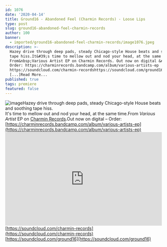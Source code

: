 ```yaml
---
id: 1076
date: '2020-04-14'
title: Ground16 - Abandoned Feel (Charmin Records) - Loose Lips
type: post
slug: ground16-abandoned-feel-charmin-records
author: 100
banner:
  - imported/ground16-abandoned-feel-charmin-records/image1076.jpeg
description: >-
  Hazey drive through deep pads, steady Chicago-style House beats and soothing
  tape hiss.It&#39;s time to mellow out and nod your head, at the same time.
  From&nbsp;Various Artist EP on Charmin Records. Out now on digital &#8211;
  Order: https://charminrecords.bandcamp.com/album/various-artists-ep
  https://soundcloud.com/charmin-recordshttps://soundcloud.com/ground16
  [...]Read More...
published: true
tags: premiere
featured: false
---
```

![image](../imported/ground16-abandoned-feel-charmin-records/image1076.jpeg)Hazey drive through deep pads, steady Chicago-style House beats and soothing tape hiss.  
It's time to mellow out and nod your head, at the same time.From _Various Artist_ EP on [Charmin Records](https://charminrecords.bandcamp.com/).Out now on digital – Order: [](https://charminrecords.bandcamp.com/album/various-artists-ep)[https://charminrecords.bandcamp.com/album/various-artists-ep](https://charminrecords.bandcamp.com/album/various-artists-ep)<iframe width='100%' height='300' scrolling='no' frameborder='no' allow='autoplay' src='https://w.soundcloud.com/player/?url=https%3A//api.soundcloud.com/tracks/798610399&color=%23ff5500&auto_play=false&hide_related=false&show_comments=true&show_user=true&show_reposts=false&show_teaser=true'></iframe>[](https://soundcloud.com/charmin-records)[https://soundcloud.com/charmin-records](https://soundcloud.com/charmin-records)  
[](https://soundcloud.com/ground16)[https://soundcloud.com/ground16](https://soundcloud.com/ground16)